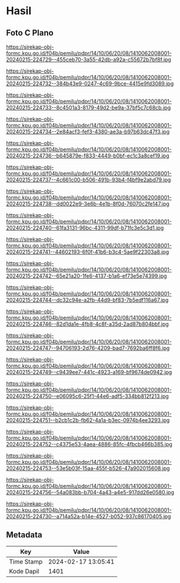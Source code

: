 # Hasil

## Foto C Plano

https://sirekap-obj-formc.kpu.go.id/f04b/pemilu/pdpr/14/10/06/20/08/1410062008001-20240215-224729--455ceb70-3a55-42db-a92a-c55672b7bf8f.jpg

https://sirekap-obj-formc.kpu.go.id/f04b/pemilu/pdpr/14/10/06/20/08/1410062008001-20240215-224732--384b43e9-0247-4c69-9bce-4415e9fd3089.jpg

https://sirekap-obj-formc.kpu.go.id/f04b/pemilu/pdpr/14/10/06/20/08/1410062008001-20240215-224733--8c4501a3-8179-49d2-be9a-37bf5c7c68cb.jpg

https://sirekap-obj-formc.kpu.go.id/f04b/pemilu/pdpr/14/10/06/20/08/1410062008001-20240215-224734--2e84acf3-fef3-4380-ae3a-b97b63dc47f3.jpg

https://sirekap-obj-formc.kpu.go.id/f04b/pemilu/pdpr/14/10/06/20/08/1410062008001-20240215-224736--b645879e-f833-4449-b0bf-ec1c3a8cef19.jpg

https://sirekap-obj-formc.kpu.go.id/f04b/pemilu/pdpr/14/10/06/20/08/1410062008001-20240215-224737--4c661c00-b506-491b-93b4-f4bf9e2abd79.jpg

https://sirekap-obj-formc.kpu.go.id/f04b/pemilu/pdpr/14/10/06/20/08/1410062008001-20240215-224738--dd0022e9-3e6b-4e1b-8f0d-76070c2fe147.jpg

https://sirekap-obj-formc.kpu.go.id/f04b/pemilu/pdpr/14/10/06/20/08/1410062008001-20240215-224740--61fa3131-96bc-4311-99df-b71fc3e5c3d1.jpg

https://sirekap-obj-formc.kpu.go.id/f04b/pemilu/pdpr/14/10/06/20/08/1410062008001-20240215-224741--44602193-6f0f-41b6-b3c4-5ae9f22303a8.jpg

https://sirekap-obj-formc.kpu.go.id/f04b/pemilu/pdpr/14/10/06/20/08/1410062008001-20240215-224742--65e21a20-1fe6-4137-b1a6-ef73e5e74399.jpg

https://sirekap-obj-formc.kpu.go.id/f04b/pemilu/pdpr/14/10/06/20/08/1410062008001-20240215-224744--dc32c94e-a2fb-44d9-bf83-7b5edf116a67.jpg

https://sirekap-obj-formc.kpu.go.id/f04b/pemilu/pdpr/14/10/06/20/08/1410062008001-20240215-224746--82d1da1e-4fb8-4c8f-a35d-2ad87b804bbf.jpg

https://sirekap-obj-formc.kpu.go.id/f04b/pemilu/pdpr/14/10/06/20/08/1410062008001-20240215-224747--94706193-2d76-4209-bad7-7692ba6ff8f6.jpg

https://sirekap-obj-formc.kpu.go.id/f04b/pemilu/pdpr/14/10/06/20/08/1410062008001-20240215-224749--c9439ee7-441c-4923-a169-bf9674de0942.jpg

https://sirekap-obj-formc.kpu.go.id/f04b/pemilu/pdpr/14/10/06/20/08/1410062008001-20240215-224750--e06095c6-25f1-44e6-adf5-334bb812f213.jpg

https://sirekap-obj-formc.kpu.go.id/f04b/pemilu/pdpr/14/10/06/20/08/1410062008001-20240215-224751--b2cb1c2b-fb62-4a1a-b3ec-0974b4ee3293.jpg

https://sirekap-obj-formc.kpu.go.id/f04b/pemilu/pdpr/14/10/06/20/08/1410062008001-20240215-224752--c4375e53-4aea-4886-85fc-4fbcb466b385.jpg

https://sirekap-obj-formc.kpu.go.id/f04b/pemilu/pdpr/14/10/06/20/08/1410062008001-20240215-224753--53e5b03f-15aa-455f-b526-47a902015608.jpg

https://sirekap-obj-formc.kpu.go.id/f04b/pemilu/pdpr/14/10/06/20/08/1410062008001-20240215-224756--54a083bb-b704-4a43-a4e5-917dd26e0580.jpg

https://sirekap-obj-formc.kpu.go.id/f04b/pemilu/pdpr/14/10/06/20/08/1410062008001-20240215-224730--a714a52a-b14e-4527-b052-937c86170405.jpg


## Metadata

| Key        | Value               |
| ---------- | ------------------- |
| Time Stamp | 2024-02-17 13:05:41 |
| Kode Dapil | 1401                |



